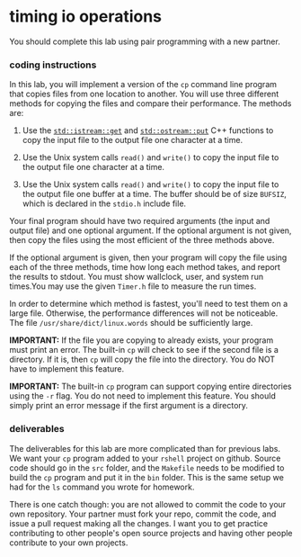 # timing io operations

You should complete this lab using pair programming with a new partner.

### coding instructions

In this lab, you will implement a version of the `cp` command line program that copies files from one location to another.  You will use three different methods for copying the files and compare their performance.  The methods are:

1. Use the [`std::istream::get`](http://www.cplusplus.com/reference/istream/istream/get/) and [`std::ostream::put`](http://www.cplusplus.com/reference/ostream/ostream/put/) C++ functions to copy the input file to the output file one character at a time.

2. Use the Unix system calls `read()` and `write()` to copy the input file to the output file one character at a time.
  
3. Use the Unix system calls `read()` and `write()` to copy the input file to the output file one buffer at a time.  The buffer should be of size `BUFSIZ`, which is declared in the `stdio.h` include file.

Your final program should have two required arguments (the input and output file) and one optional argument.  If the optional argument is not given, then copy the files using the most efficient of the three methods above.  

If the optional argument is given, then your program will copy the file using each of the three methods, time how long each method takes, and report the results to stdout.  You must show wallclock, user, and system run times.You may use the given `Timer.h` file to measure the run times.  

In order to determine which method is fastest, you'll need to test them on a large file.  Otherwise, the performance differences will not be noticeable.  The file `/usr/share/dict/linux.words` should be sufficiently large.

**IMPORTANT:** If the file you are copying to already exists, your program must print an error.  The built-in `cp` will check to see if the second file is a directory.  If it is, then `cp` will copy the file into the directory.  You do NOT have to implement this feature.

**IMPORTANT:** The built-in `cp` program can support copying entire directories using the `-r` flag.  You do not need to implement this feature.  You should simply print an error message if the first argument is a directory.

### deliverables

The deliverables for this lab are more complicated than for previous labs.  We want your `cp` program added to your `rshell` project on github.  Source code should go in the `src` folder, and the `Makefile` needs to be modified to build the `cp` program and put it in the `bin` folder.  This is the same setup we had for the `ls` command you wrote for homework. 

There is one catch though: you are not allowed to commit the code to your own repository.  Your partner must fork your repo, commit the code, and issue a pull request making all the changes.  I want you to get practice contributing to other people's open source projects and having other people contribute to your own projects.
